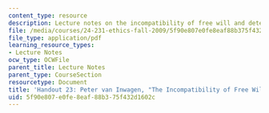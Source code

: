 ```yaml
---
content_type: resource
description: Lecture notes on the incompatibility of free will and determinism.
file: /media/courses/24-231-ethics-fall-2009/5f90e807e0fe8eaf88b375f432d1602c_MIT24_231F09_lec24.pdf
file_type: application/pdf
learning_resource_types:
- Lecture Notes
ocw_type: OCWFile
parent_title: Lecture Notes
parent_type: CourseSection
resourcetype: Document
title: 'Handout 23: Peter van Inwagen, "The Incompatibility of Free Will and Determinism"'
uid: 5f90e807-e0fe-8eaf-88b3-75f432d1602c
---
```

